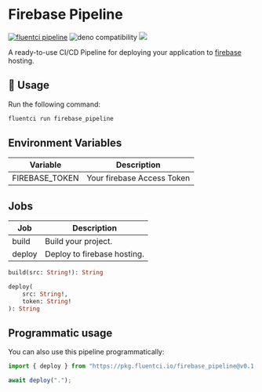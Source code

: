# Firebase Pipeline

[![fluentci pipeline](https://img.shields.io/badge/dynamic/json?label=pkg.fluentci.io&labelColor=%23000&color=%23460cf1&url=https%3A%2F%2Fapi.fluentci.io%2Fv1%2Fpipeline%2Ffirebase_pipeline&query=%24.version)](https://pkg.fluentci.io/firebase_pipeline)
![deno compatibility](https://shield.deno.dev/deno/^1.37)
[![](https://img.shields.io/codecov/c/gh/fluent-ci-templates/firebase-pipeline)](https://codecov.io/gh/fluent-ci-templates/firebase-pipeline)

A ready-to-use CI/CD Pipeline for deploying your application to [firebase](https://firebase.google.com/) hosting.

## 🚀 Usage

Run the following command:

```bash
fluentci run firebase_pipeline
```

## Environment Variables

| Variable       | Description                   |
|----------------|-------------------------------|
| FIREBASE_TOKEN | Your firebase Access Token    |


## Jobs

| Job         | Description                                                |
|-------------|------------------------------------------------------------|
| build       | Build your project.                                        |
| deploy      | Deploy to firebase hosting.                                |

```graphql
build(src: String!): String

deploy(
    src: String!, 
    token: String!
): String
```

## Programmatic usage

You can also use this pipeline programmatically:

```typescript
import { deploy } from "https://pkg.fluentci.io/firebase_pipeline@v0.1.0/mod.ts";

await deploy(".");
```
